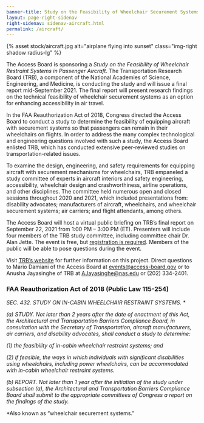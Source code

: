 ```yaml
---
banner-title: Study on the Feasibility of Wheelchair Securement Systems on Aircraft
layout: page-right-sidenav
right-sidenav: sidenav-aircraft.html
permalink: /aircraft/
---
```


{% asset stock/aircraft.jpg alt="airplane flying into sunset" class="img-right shadow radius-lg" %}

The Access Board is sponsoring a *Study on the Feasibility of Wheelchair Restraint Systems in Passenger Aircraft*. The Transportation Research Board (TRB), a component of the National Academies of Science, Engineering, and Medicine, is conducting the study and will issue a final report mid-September 2021. The final report will present research findings on the technical feasibility of wheelchair securement systems as an option for enhancing accessibility in air travel. 

In the FAA Reauthorization Act of 2018, Congress directed the Access Board to conduct a study to determine the feasibility of equipping aircraft with securement systems so that passengers can remain in their wheelchairs on flights. In order to address the many complex technological and engineering questions involved with such a study, the Access Board enlisted TRB, which has conducted extensive peer-reviewed studies on transportation-related issues. 

To examine the design, engineering, and safety requirements for equipping aircraft with securement mechanisms for wheelchairs, TRB empaneled a study committee of experts in aircraft interiors and safety engineering, accessibility, wheelchair design and crashworthiness, airline operations, and other disciplines. The committee held numerous open and closed sessions throughout 2020 and 2021, which included presentations from: disability advocates; manufacturers of aircraft, wheelchairs, and wheelchair securement systems; air carriers; and flight attendants, among others. 

The Access Board will host a virtual public briefing on TRB’s final report on September 22, 2021 from 1:00 PM – 3:00 PM (ET). Presenters will include four members of the TRB study committee, including committee chair Dr. Alan Jette. The event is free, but [registration is required](https://www.zoomgov.com/webinar/register/WN_0qGkUge8Sgeh_igXH1TpLw). Members of the public will be able to pose questions during the event. 

Visit [TRB’s website](https://www8.nationalacademies.org/pa/projectview.aspx?key=51840) for further information on this project. Direct questions to Mario Damiani of the Access Board at <events@access-board.gov> or to Anusha Jayasinghe of TRB at <AJayasinghe@nas.edu> or (202) 334-2401. 

### FAA Reauthorization Act of 2018 (Public Law 115-254) 

*SEC. 432. STUDY ON IN-CABIN WHEELCHAIR RESTRAINT SYSTEMS.* * 

*(a) STUDY. Not later than 2 years after the date of enactment of this Act, the Architectural and Transportation Barriers Compliance Board, in consultation with the Secretary of Transportation, aircraft manufacturers, air carriers, and disability advocates, shall conduct a study to determine:*

*(1) the feasibility of in-cabin wheelchair restraint systems; and*

*(2) if feasible, the ways in which individuals with significant disabilities using wheelchairs, including power wheelchairs, can be accommodated with in-cabin wheelchair restraint systems.*

*(b) REPORT. Not later than 1 year after the initiation of the study under subsection (a), the Architectural and Transportation Barriers Compliance Board shall submit to the appropriate committees of Congress a report on the findings of the study.*

*Also known as “wheelchair securement systems.” 

